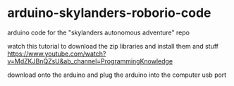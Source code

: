 # arduino-skylanders-roborio-code

arduino code for the "skylanders autonomous adventure" repo

watch this tutorial to download the zip libraries and install them and stuff 
https://www.youtube.com/watch?v=MdZKJBnQZsU&ab_channel=ProgrammingKnowledge

download onto the arduino and plug the arduino into the computer usb port
